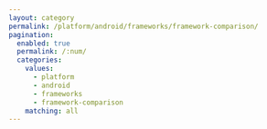 ```yaml
---
layout: category
permalink: /platform/android/frameworks/framework-comparison/
pagination: 
  enabled: true
  permalink: /:num/
  categories:
    values:
      - platform
      - android
      - frameworks
      - framework-comparison
    matching: all
---
```


